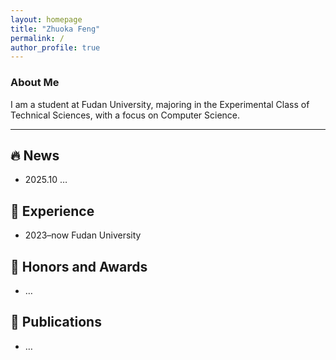 ```yaml
---
layout: homepage
title: "Zhuoka Feng"
permalink: /
author_profile: true
---
```


### About Me
I am a student at Fudan University, majoring in the Experimental Class of Technical Sciences, with a focus on Computer Science.

---

## <span id="news">🔥 News</span>
- 2025.10 …

## <span id="experience">💼 Experience</span>
- 2023–now Fudan University

## <span id="honors-and-awards">🏅 Honors and Awards</span>
- …

## <span id="publications">📝 Publications</span>
- …

